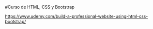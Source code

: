 #Curso de HTML, CSS y Bootstrap

https://www.udemy.com/build-a-professional-website-using-html-css-bootstrap/